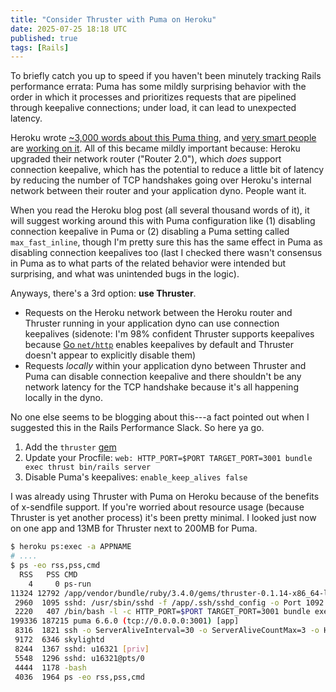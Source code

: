 ```yaml
---
title: "Consider Thruster with Puma on Heroku"
date: 2025-07-25 18:18 UTC
published: true
tags: [Rails]
---
```


To briefly catch you up to speed if you haven't been minutely tracking Rails performance errata: Puma has some mildly surprising behavior with the order in which it processes and prioritizes requests that are pipelined through keepalive connections; under load, it can lead to unexpected latency. 

Heroku wrote [~3,000 words about this Puma thing](https://www.heroku.com/blog/pumas-routers-keepalives-ohmy/), and [very smart people](https://github.com/puma/puma/issues/3487) are [working on it](https://github.com/puma/puma/pull/3506). All of this became mildly important because: Heroku upgraded their network router ("Router 2.0"), which _does_ support connection keepalive, which has the potential to reduce a little bit of latency by reducing the number of TCP handshakes going over Heroku's internal network between their router and your application dyno. People want it.

When you read the Heroku blog post (all several thousand words of it), it will suggest working around this with Puma configuration like (1) disabling connection keepalive in Puma or (2) disabling a Puma setting called `max_fast_inline`, though I'm pretty sure this has the same effect in Puma as disabling connection keepalives too (last I checked there wasn't consensus in Puma as to what parts of the related behavior were intended but surprising, and what was unintended bugs in the logic).

Anyways, there's a 3rd option: **use Thruster**.

- Requests on the Heroku network between the Heroku router and Thruster running in your application dyno can use connection keepalives (sidenote: I'm 98% confident Thruster supports keepalives because [Go `net/http`](https://github.com/basecamp/thruster/blob/10e33f6f5a2476231c00a59be209f7a58e98dc1a/internal/server.go#L9) enables keepalives by default and Thruster doesn't appear to explicitly disable them) 
- Requests _locally_ within your application dyno between Thruster and Puma can disable connection keepalive and there shouldn't be any network latency for the TCP handshake because it's all happening locally in the dyno.

No one else seems to be blogging about this---a fact pointed out when I suggested this in the Rails Performance Slack. So here ya go.

1. Add the `thruster` [gem](https://github.com/basecamp/thruster)
2. Update your Procfile: `web: HTTP_PORT=$PORT TARGET_PORT=3001 bundle exec thrust bin/rails server`
3. Disable Puma's keepalives: `enable_keep_alives false`

I was already using Thruster with Puma on Heroku because of the benefits of x-sendfile support. If you're worried about resource usage (because Thruster is yet another process) it's been pretty minimal. I looked just now on one app and 13MB for Thruster next to 200MB for Puma. 

```bash
$ heroku ps:exec -a APPNAME
# ....
$ ps -eo rss,pss,cmd
  RSS   PSS CMD
    4     0 ps-run
11324 12792 /app/vendor/bundle/ruby/3.4.0/gems/thruster-0.1.14-x86_64-linux/exe/
 2960  1095 sshd: /usr/sbin/sshd -f /app/.ssh/sshd_config -o Port 1092 [listener
 2220   407 /bin/bash -l -c HTTP_PORT=$PORT TARGET_PORT=3001 bundle exec thrust
199336 187215 puma 6.6.0 (tcp://0.0.0.0:3001) [app]
 8316  1821 ssh -o ServerAliveInterval=30 -o ServerAliveCountMax=3 -o HostKeyAlg
 9172  6346 skylightd
 8244  1367 sshd: u16321 [priv]
 5548  1296 sshd: u16321@pts/0
 4444  1178 -bash
 4036  1964 ps -eo rss,pss,cmd
```
